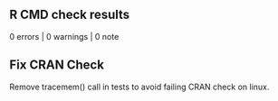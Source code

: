 ## R CMD check results

0 errors | 0 warnings | 0 note

## Fix CRAN Check

Remove tracemem() call in tests to avoid failing CRAN check on linux. 
